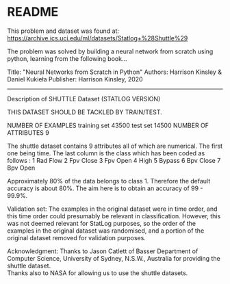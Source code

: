 # README 

This problem and dataset was found at: https://archive.ics.uci.edu/ml/datasets/Statlog+%28Shuttle%29

The problem was solved by building a neural network from scratch using python, learning from the following book...

Title: "Neural Networks from Scratch in Python"
Authors: Harrison Kinsley & Daniel Kukieła
Publisher: Harrison Kinsley, 2020

----------------------------------------------------------------------------------------------------

Description of SHUTTLE Dataset (STATLOG VERSION)

THIS DATASET SHOULD BE TACKLED BY TRAIN/TEST.

NUMBER OF EXAMPLES
	training set     43500
	test set         14500
NUMBER OF ATTRIBUTES
	9

The shuttle dataset contains 9 attributes all of which are numerical.
The first one being time.  The last column is the class which has been 
coded as follows :
        1       Rad Flow
        2       Fpv Close
        3       Fpv Open
        4       High
        5       Bypass
        6       Bpv Close
        7       Bpv Open
        
Approximately 80% of the data belongs to class 1. Therefore the default 
accuracy is about 80%. The aim here is to obtain an accuracy of 
99 - 99.9%.        

Validation set:
The examples in the original dataset were in time order, and this time order
could presumably be relevant in classification. However, this was not deemed
relevant for StatLog purposes, so the order of the examples
 in the original dataset was randomised, and 
a portion of the original dataset removed for validation purposes.

Acknowledgment:
Thanks to Jason Catlett of Basser Department of Computer Science, 
University of Sydney, N.S.W., Australia for providing the shuttle dataset.  
Thanks also to NASA for allowing us to use the shuttle datasets.
        
